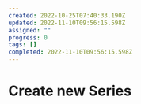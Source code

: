```yaml
---
created: 2022-10-25T07:40:33.190Z
updated: 2022-11-10T09:56:15.598Z
assigned: ""
progress: 0
tags: []
completed: 2022-11-10T09:56:15.598Z
---
```


# Create new Series

